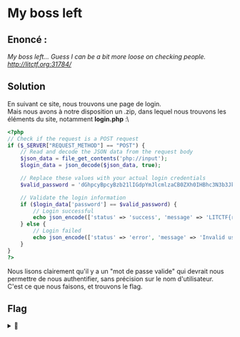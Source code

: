 # My boss left

## Enoncé :

*My boss left... Guess I can be a bit more loose on checking people.*
*http://litctf.org:31784/*

## Solution

En suivant ce site, nous trouvons une page de login.\
Mais nous avons à notre disposition un .zip, dans lequel nous trouvons les éléments du site, notamment **login.php** :\

```php
<?php
// Check if the request is a POST request
if ($_SERVER["REQUEST_METHOD"] == "POST") {
    // Read and decode the JSON data from the request body
    $json_data = file_get_contents('php://input');
    $login_data = json_decode($json_data, true);

    // Replace these values with your actual login credentials
    $valid_password = 'dGhpcyBpcyBzb21lIGdpYmJlcmlzaCB0ZXh0IHBhc3N3b3Jk';

    // Validate the login information
    if ($login_data['password'] == $valid_password) {
        // Login successful
        echo json_encode(['status' => 'success', 'message' => 'LITCTF{redacted}']);
    } else {
        // Login failed
        echo json_encode(['status' => 'error', 'message' => 'Invalid username or password']);
    }
}
?>
```

Nous lisons clairement qu'il y a un "mot de passe valide" qui devrait nous permettre de nous authentifier, sans précision sur le nom d'utilisateur.\
C'est ce que nous faisons, et trouvons le flag.


## Flag

<details>
<summary>🚩</summary>

```
LITCTF{oOps_sh0uld_h4v3_us3d_str1ct_c0mp4r1sons}
```
</details>
